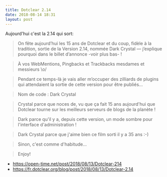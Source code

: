 ```yaml
---
title: Dotclear 2.14
date: 2018-08-14 18:31
layout: post
---
```


Aujourd'hui c'est la 2.14 qui sort:
>On fête aujourd’hui les 15 ans de Dotclear et du coup, fidèle à la tradition, sortie de la Version 2.14, nommée Dark Crystal — j’explique pourquoi dans le billet d’annonce -voir plus bas- !

>À vos WebMentions, Pingbacks et Trackbacks mesdames et messieurs \o/

>Pendant ce temps-là je vais aller m’occuper des zilliards de plugins qui attendaient la sortie de cette version pour être publiés…

>Nom de code : Dark Crystal

>Crystal parce que noces de, vu que ça fait 15 ans aujourd'hui que Dotclear tourne sur les meilleurs serveurs de blogs de la planète !

>Dark parce qu'il y a, depuis cette version, un mode sombre pour l'interface d'administration !

>Dark Crystal parce que j'aime bien ce film sorti il y a 35 ans :-)

>Sinon, c'est comme d'habitude…

>Enjoy!

- <https://open-time.net/post/2018/08/13/Dotclear-214>
- <https://fr.dotclear.org/blog/post/2018/08/13/Dotclear-2.14>

